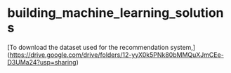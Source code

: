 # building_machine_learning_solutions
[To download the dataset used for the recommendation system,] (https://drive.google.com/drive/folders/12-yyX0k5PNk80bMMQuXJmCEe-D3UMa24?usp=sharing)
